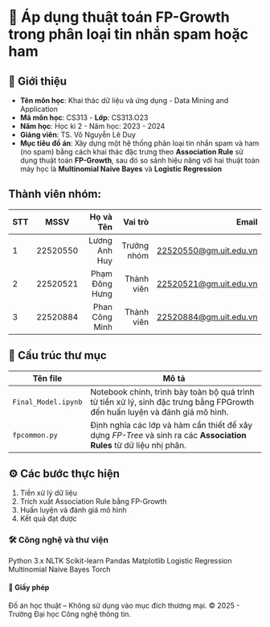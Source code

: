 # 📘 Áp dụng thuật toán FP-Growth trong phân loại tin nhắn spam hoặc ham

## 🧠 Giới thiệu

* **Tên môn học**: Khai thác dữ liệu và ứng dụng - Data Mining and Application
* **Mã môn học**: CS313 - **Lớp**: CS313.O23
* **Năm học**: Học kì 2 - Năm học: 2023 - 2024
* **Giảng viên**: TS. Võ Nguyễn Lê Duy
* **Mục tiêu đồ án**: Xây dựng một hệ thống phân loại tin nhắn spam và ham (no spam) bằng cách khai thác đặc trưng theo **Association Rule** sử dụng thuật toán **FP-Growth**, sau đó so sánh hiệu năng với hai thuật toán máy học là **Multinomial Naive Bayes** và **Logistic Regression**

## Thành viên nhóm: 
| STT    | MSSV          | Họ và Tên              |Vai trò    | Email                   |
| ------ |:-------------:| ----------------------:|----------:|-------------------------:
| 1      |22520550       |Lương Anh Huy           |Trưởng nhóm| 22520550@gm.uit.edu.vn|
| 2      |22520521       |Phạm Đông Hưng          |Thành viên| 22520521@gm.uit.edu.vn|
| 3      |22520884       |Phan Công Minh          |Thành viên| 22520884@gm.uit.edu.vn|

## 📂 Cấu trúc thư mục

| Tên file                             | Mô tả                                                                 |
|-------------------------------------|----------------------------------------------------------------------|
| `Final_Model.ipynb`  | Notebook chính, trình bày toàn bộ quá trình từ tiền xử lý, sinh đặc trưng bằng FPGrowth đến huấn luyện và đánh giá mô hình. |
| `fpcommon.py` | Định nghĩa các lớp và hàm cần thiết để xây dựng *FP-Tree* và sinh ra các **Association Rules** từ dữ liệu nhị phân. |

## ⚙️ Các bước thực hiện

1. Tiền xử lý dữ liệu
2. Trích xuất Association Rule bằng FP-Growth
3. Huấn luyện và đánh giá mô hình
4. Kết quả đạt được
   

### 🛠️ Công nghệ và thư viện
Python 3.x
NLTK
Scikit-learn
Pandas
Matplotlib
Logistic Regression
Multinomial Naive Bayes
Torch

#### 📄 Giấy phép
Đồ án học thuật – Không sử dụng vào mục đích thương mại.
© 2025 - Trường Đại học Công nghệ thông tin.

